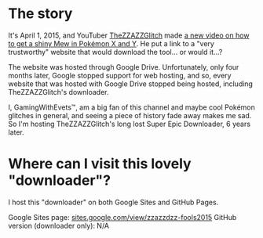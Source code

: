 # The story
It's April 1, 2015, and YouTuber [TheZZAZZGlitch](https://www.youtube.com/channel/UCKlA7qF9XKwu79ULYmVu28w) made [a new video on how to get a shiny Mew in Pokémon X and Y](https://www.youtube.com/watch?v=ECrY7Dd_F0E). He put a link to a "very trustworthy" website that would download the tool... or would it...?

The website was hosted through Google Drive. Unfortunately, only four months later, Google stopped support for web hosting, and so, every website that was hosted with Google Drive stopped being hosted, including TheZZAZZGlitch's downloader.

I, GamingWithEvets™, am a big fan of this channel and maybe cool Pokémon glitches in general, and seeing a piece of history fade away makes me sad. So I'm hosting TheZZAZZGlitch's long lost Super Epic Downloader, 6 years later.

# Where can I visit this lovely "downloader"?
I host this "downloader" on both Google Sites and GitHub Pages.

Google Sites page: [sites.google.com/view/zzazzdzz-fools2015](https://sites.google.com/view/zzazzdzz-fools2015)
GitHub version (downloader only): N/A
